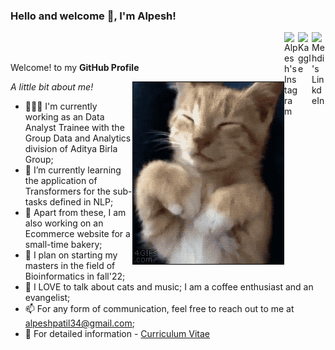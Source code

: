 ### Hello and welcome 👋, I'm Alpesh!

<a href="https://www.linkedin.com/in/alpeshvijayapatil/">
  <img align="right" alt="Mehdi's LinkdeIn" width="22px" src="https://cdn.jsdelivr.net/npm/simple-icons@v3/icons/linkedin.svg" />
</a>
<a href="https://www.kaggle.com/alpeshpatil342">
  <img align="right" alt="Kaggle" width="22px" src="https://cdn.jsdelivr.net/npm/simple-icons@3.1.0/icons/kaggle.svg" />
</a>
<a href="https://www.instagram.com/alpeshpatil34/">
  <img align="right" alt="Alpesh's Instagram" width="22px" src="https://cdn.jsdelivr.net/npm/simple-icons@v3/icons/instagram.svg" />
</a>

<br />
<br />

Welcome! to my **GitHub Profile**

  <img align="right" alt="GIF" src="https://github.com/AlpeshPatil34/AlpeshPatil34/blob/main/Cat%20FacePalm.gif"/>

*A little bit about me!*

- 👨🏽‍💻 I'm currently working as an Data Analyst Trainee with the Group Data and Analytics division of Aditya Birla Group;
- 🌱 I’m currently learning the application of Transformers for the sub-tasks defined in NLP;
- 🤔 Apart from these, I am also working on an Ecommerce website for a small-time bakery;
- 💼 I plan on starting my masters in the field of Bioinformatics in fall'22;
- 💬 I LOVE to talk about cats and music; I am a coffee enthusiast and an evangelist;
- 📫 For any form of communication, feel free to reach out to me at alpeshpatil34@gmail.com;
- 📝 For detailed information - [Curriculum Vitae](https://drive.google.com/file/d/1q_ATZsO9c488VUxj1JuU--ZYe9IEqp4-/view?usp=sharing)

